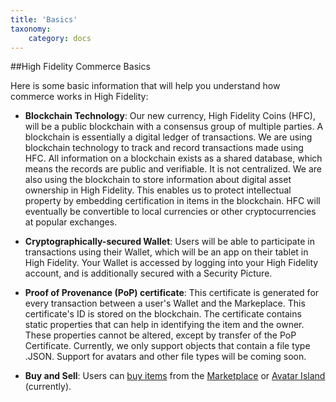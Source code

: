```yaml
---
title: 'Basics'
taxonomy:
	category: docs
---
```




##High Fidelity Commerce Basics

Here is some basic information that will help you understand how commerce works in High Fidelity:

* **Blockchain Technology**: Our new currency, High Fidelity Coins (HFC), will be a public blockchain with a consensus group of multiple parties. A blockchain is essentially a digital ledger of transactions. We are using blockchain technology to track and record transactions made using HFC. All information on a blockchain exists as a shared database, which means the records are public and verifiable. It is not centralized. We are also using the blockchain to store information about digital asset ownership in High Fidelity. This enables us to protect intellectual property by embedding certification in items in the blockchain. HFC will eventually be convertible to local currencies or other cryptocurrencies at popular exchanges. 

* **Cryptographically-secured Wallet**: Users will be able to participate in transactions using their Wallet, which will be an app on their tablet in High Fidelity. Your Wallet is accessed by logging into your High Fidelity account, and is additionally secured with a Security Picture. 

* **Proof of Provenance (PoP) certificate**: This certificate is generated for every transaction between a user's Wallet and the Markeplace. This certificate's ID is stored on the blockchain. The certificate contains static properties that can help in identifying the item and the owner. These properties cannot be altered, except by transfer of the PoP Certificate. Currently, we only support objects that contain a file type .JSON. Support for avatars and other file types will be coming soon. 

* **Buy and Sell**: Users can [buy items](../../../marketplace/buy) from the [Marketplace](https://www.highfidelity.com/marketplace/) or [Avatar Island](../../../marketplace/buy) (currently). 
